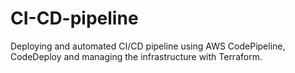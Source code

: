 # CI-CD-pipeline
Deploying and automated CI/CD pipeline using AWS CodePipeline, CodeDeploy and managing the infrastructure with Terraform.
